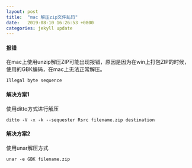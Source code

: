 ```yaml
---
layout: post
title:  "mac 解压zip文件乱码"
date:   2019-08-10 16:26:53 +0800
categories: jekyll update
---
```


#### 报错
在mac上使用unzip解压ZIP可能出现报错，原因是因为在win上打包ZIP的时候，使用的GBK编码，在mac上无法正常解压。

```
Illegal byte sequence
```
#### 解决方案1
使用ditto方式进行解压
```
ditto -V -x -k --sequester Rsrc filename.zip destination
```
#### 解决方案2
使用unar解压方式
```
unar -e GBK filename.zip
```
